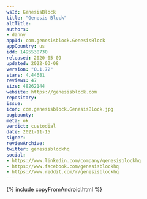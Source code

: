 ```yaml
---
wsId: GenesisBlock
title: "Genesis Block"
altTitle: 
authors:
- danny
appId: com.genesisblock.GenesisBlock
appCountry: us
idd: 1495538730
released: 2020-05-09
updated: 2022-03-08
version: "0.1.72"
stars: 4.44681
reviews: 47
size: 48262144
website: https://genesisblock.com
repository: 
issue: 
icon: com.genesisblock.GenesisBlock.jpg
bugbounty: 
meta: ok
verdict: custodial
date: 2021-11-15
signer: 
reviewArchive:
twitter: genesisblockhq
social:
- https://www.linkedin.com/company/genesisblockhq
- https://www.facebook.com/genesisblockhq
- https://www.reddit.com/r/genesisblockhq
---
```


{% include copyFromAndroid.html %}
